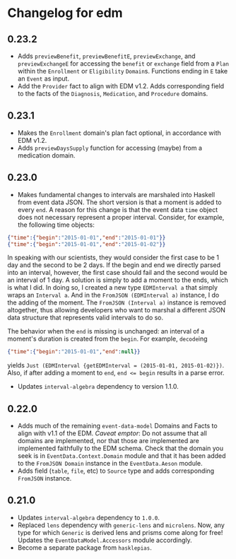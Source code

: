 # Changelog for edm

## 0.23.2

* Adds `previewBenefit`, `previewBenefitE`, `previewExchange`, and `previewExchangeE` for accessing the `benefit` or `exchange` field from a `Plan` within the `Enrollment` or `Eligibility` `Domain`s. Functions ending in `E` take an `Event` as input.
* Add the `Provider` fact to align with EDM v1.2. Adds corresponding field to the facts of the `Diagnosis`, `Medication`, and `Procedure` domains.

## 0.23.1

* Makes the `Enrollment` domain's plan fact optional, in accordance with EDM v1.2.
* Adds `previewDaysSupply` function for accessing (maybe) from a medication domain.

## 0.23.0

* Makes fundamental changes to intervals are marshaled into Haskell from event data JSON. The short version is that a moment is added to every `end`. A reason for this change is that the event data `time` object does not necessary represent a proper interval. Consider, for example, the following time objects:

```json
{"time":{"begin":"2015-01-01","end":"2015-01-01"}}
{"time":{"begin":"2015-01-01","end":"2015-01-02"}}
```

In speaking with our scientists, they would consider the first case to be 1 day and the second to be 2 days. If the begin and end we directly parsed into an interval, however, the first case should fail and the second would be an interval of 1 day. A solution is simply to add a moment to the ends, which is what I did. In doing so, I created a new type `EDMInterval a` that simply wraps an `Interval a`. And in the `FromJSON (EDMInterval a)` instance, I do the adding of the moment. The `FromJSON (Interval a)` instance is removed altogether, thus allowing developers who want to marshal a different JSON data structure that represents valid intervals to do so.

The behavior when the `end` is missing is unchanged: an interval of a moment's duration is created from the `begin`. For example, `decode`ing

```json
{"time":{"begin":"2015-01-01","end":null}}
```

yields `Just (EDMInterval {getEDMInterval = (2015-01-01, 2015-01-02)})`. Also, if after adding a moment to `end`, `end <= begin` results in a parse error.

* Updates `interval-algebra` dependency to version 1.1.0.

## 0.22.0

* Adds much of the remaining `event-data-model` Domains and Facts to align with v1.1 of the EDM. *Caveat emptor*: Do not assume that all domains are implemented, nor that those are implemented are implemented faithfully to the EDM schema. Check that the domain you seek is in `EventData.Context.Domain` module and that it has been added to the `FromJSON Domain` instance in the `EventData.Aeson` module.
* Adds field (`table`, `file`, etc) to `Source` type and adds corresponding `FromJSON` instance.

## 0.21.0

* Updates `interval-algebra` dependency to `1.0.0`.
* Replaced `lens` dependency with `generic-lens` and `microlens`. Now, any type for which `Generic` is derived lens and prisms come along for free! Updates the `EventDataModel.Accessors` module accordingly.
* Become a separate package from `hasklepias`.
